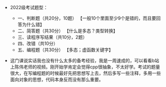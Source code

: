 
- 2022级考试题型：
  -  一、判断题（共20分，10题） 【一般10个里面至少9个是错的，而且要回答为什么错】
  -  二、简答题（共30分）				【什么是多态？类型转换】
  -  三、读程序写结果（共10分，2题）
  -  四、改错（共10分）
  -  五、编程题（共30分）				【多态；虚函数关键字】

- 这门课说实话我也没有什么太多的备考经验，我是一周速成的，可以看看b站上陈伟老师的视频。刚开始学肯定会觉得cpp很抽象，不太好学。考试的题量很大，在写编程题的时候最好先把思想写上去，然后多写一些注释，多用一些面向对象的思想，代码本身反而没有那么重要。
